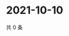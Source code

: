 # 2021-10-10

共 0 条

<!-- BEGIN WEIBO -->
<!-- 最后更新时间 Sun Oct 10 2021 20:16:22 GMT+0800 (China Standard Time) -->

<!-- END WEIBO -->

